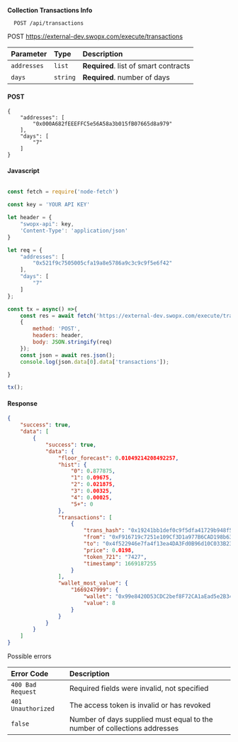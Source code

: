 
__Collection Transactions Info__

```API
  POST /api/transactions

```

POST https://external-dev.swopx.com/execute/transactions

| Parameter | Type     | Description                |
| :-------- | :------- | :------------------------- |
| `addresses` | `list` | **Required**. list of smart contracts  |
| `days` | `string` | **Required**. number of days  |



<!-- tabs:start -->

#### **POST**

```Example of Collection Transactions Info 
{
    "addresses": [
        "0x000A682fEEEFFC5e56A58a3b015fB07665d8a979"
    ],
    "days": [
        "7"
    ]
}
```

#### **Javascript**


```javascript

const fetch = require('node-fetch')

const key = 'YOUR API KEY'

let header = {
    "swopx-api": key,
    'Content-Type': 'application/json'
}

let req = {
    "addresses": [
        "0x521f9c7505005cfa19a8e5786a9c3c9c9f5e6f42"
    ],
    "days": [
        "7"
    ]
};

const tx = async() =>{
    const res = await fetch('https://external-dev.swopx.com/execute/transactions',
    {
        method: 'POST',
        headers: header,
        body: JSON.stringify(req)
    });
    const json = await res.json();
    console.log(json.data[0].data['transactions']);

}

tx();

```


#### **Response**

```JSON
{
    "success": true,
    "data": [
        {
            "success": true,
            "data": {
                "floor_forecast": 0.01049214208492257,
                "hist": {
                    "0": 0.877875,
                    "1": 0.09675,
                    "2": 0.021875,
                    "3": 0.00325,
                    "4": 0.00025,
                    "5+": 0
                },
                "transactions": [
                    {
                        "trans_hash": "0x19241bb1def0c9f5dfa41729b948f56e18583974d8513b79eb73434da18f9043",
                        "from": "0xF916719c7251e109Cf3D1a977B6CAD198b630C32",
                        "to": "0x4f522946e7fa4f13ea4DA3Fd0B96d10C033B2382",
                        "price": 0.0198,
                        "token_721": "7427",
                        "timestamp": 1669187255
                    }
                ],
                "wallet_most_value": {
                    "1669247999": {
                        "wallet": "0x99e8420D53CDC2bef8F72CA1aEad5e2B34a0CDad",
                        "value": 8
                    }
                }
            }
        }
    ]
}
```
<!-- tabs:end -->


Possible errors

| Error Code | Description                |
| :--------  | :------------------------- |
| `400 Bad Request`  | Required fields were invalid, not specified |
| `401 Unauthorized`  | The access token is invalid or has revoked |
|       `false`       | Number of days supplied must equal to the number of collections addresses|

